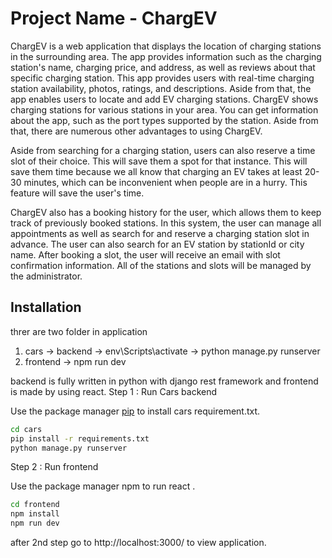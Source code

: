 # Project Name - ChargEV

ChargEV is a web application that displays the location of charging stations in the surrounding
area. The app provides information such as the charging station's name, charging price, and 
address, as well as reviews about that specific charging station. This app provides users with 
real-time charging station availability, photos, ratings, and descriptions.
Aside from that, the app enables users to locate and add EV charging stations. ChargEV shows 
charging stations for various stations in your area. You can get information about the app, such 
as the port types supported by the station. Aside from that, there are numerous other advantages 
to using ChargEV.

Aside from searching for a charging station, users can also reserve a time slot of their choice. 
This will save them a spot for that instance. This will save them time because we all know that 
charging an EV takes at least 20-30 minutes, which can be inconvenient when people are in a 
hurry. This feature will save the user's time.

ChargEV also has a booking history for the user, which allows them to keep track of previously 
booked stations. In this system, the user can manage all appointments as well as search for and 
reserve a charging station slot in advance. The user can also search for an EV station by stationId 
or city name. After booking a slot, the user will receive an email with slot confirmation 
information. All of the stations and slots will be managed by the administrator.


## Installation
threr are two folder in application 
1. cars -> backend ->
env\Scripts\activate ->
python manage.py runserver
2. frontend -> npm run dev

backend is fully written in python with django rest framework and frontend is made by using react.
Step 1 : Run Cars backend

Use the package manager [pip](https://pip.pypa.io/en/stable/) to install cars requirement.txt.
```bash
cd cars
pip install -r requirements.txt
python manage.py runserver
```
Step 2 : Run frontend 

Use the package manager npm to run react .
```bash
cd frontend
npm install
npm run dev
```
after 2nd step go to http://localhost:3000/ to view application.
